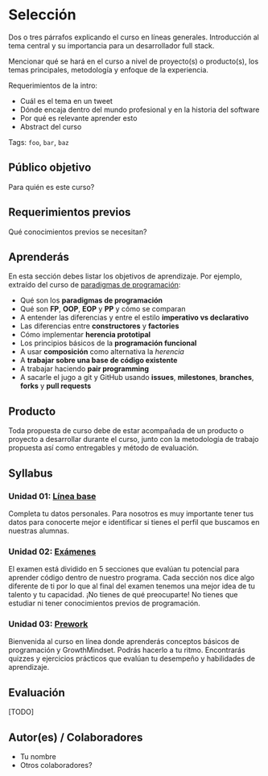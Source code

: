 # Selección

Dos o tres párrafos explicando el curso en líneas generales. Introducción al
tema central y su importancia para un desarrollador full stack.

Mencionar qué se hará en el curso a nivel de proyecto(s) o producto(s), los
temas principales, metodología y enfoque de la experiencia.

Requerimientos de la intro:

* Cuál es el tema en un tweet
* Dónde encaja dentro del mundo profesional y en la historia del software
* Por qué es relevante aprender esto
* Abstract del curso

Tags: `foo`, `bar`, `baz`

## Público objetivo

Para quién es este curso?

## Requerimientos previos

Qué conocimientos previos se necesitan?

## Aprenderás

En esta sección debes listar los objetivos de aprendizaje. Por ejemplo,
extraído del curso de [paradigmas de programación](https://github.com/Laboratoria/curricula-js/tree/master/09-paradigms):

* Qué son los **paradigmas de programación**
* Qué son **FP**, **OOP**, **EOP** y **PP** y cómo se comparan
* A entender las diferencias y entre el estilo **imperativo vs declarativo**
* Las diferencias entre **constructores** y **factories**
* Cómo implementar **herencia prototipal**
* Los principios básicos de la **programación funcional**
* A usar **composición** como alternativa la _herencia_
* A **trabajar sobre una base de código existente**
* A trabajar haciendo **pair programming**
* A sacarle el jugo a git y GitHub usando **issues**, **milestones**,
  **branches**, **forks** y **pull requests**

## Producto

Toda propuesta de curso debe de estar acompañada de un producto o proyecto a
desarrollar durante el curso, junto con la metodología de trabajo propuesta
así como entregables y método de evaluación.

## Syllabus

### Unidad 01: [Línea base](01-baseline)

Completa tu datos personales. Para nosotros es muy importante tener tus datos
para conocerte mejor e identificar si tienes el perfil que buscamos en nuestras
alumnas.

### Unidad 02: [Exámenes](02-tests)

El examen está dividido en 5 secciones que evalúan tu potencial para aprender código dentro de nuestro programa. Cada sección nos dice algo diferente de ti
por lo que al final del examen tenemos una mejor idea de tu talento y tu capacidad. ¡No tienes de qué preocuparte! No tienes que estudiar ni tener conocimientos previos de programación.

### Unidad 03: [Prework](03-prework)

Bienvenida al curso en línea donde aprenderás conceptos básicos de programación y GrowthMindset. Podrás hacerlo a tu ritmo. Encontrarás quizzes y ejercicios prácticos que evalúan tu desempeño y habilidades de aprendizaje.

## Evaluación

[TODO]

## Autor(es) / Colaboradores

* Tu nombre
* Otros colaboradores?
